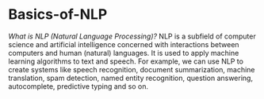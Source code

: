 # Basics-of-NLP
*What is NLP (Natural Language Processing)?*
NLP is a subfield of computer science and artificial intelligence concerned with interactions between computers and human (natural) languages. It is used to apply machine learning algorithms to text and speech.
For example, we can use NLP to create systems like speech recognition, document summarization, machine translation, spam detection, named entity recognition, question answering, autocomplete, predictive typing and so on.
